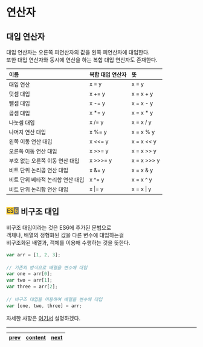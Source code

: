 # 연산자

## 대입 연산자
대입 연산자는 오른쪽 피연산자의 값을 왼쪽 피연산자에 대입한다.  
또한 대입 연산자와 동시에 연산을 하는 복합 대입 연산자도 존재한다.

|이름|복합 대입 연산자|뜻|
|:--|:--|:--|
|대입 연산|x = y|x = y|
|덧셈 대입|x += y|x = x + y|
|뺄셈 대입|x -= y|x = x - y|
|곱셈 대입|x *= y|x = x * y|
|나눗셈 대입|x /= y|x = x / y|
|나머지 연산 대입|x %= y|x = x % y|
|왼쪽 이동 연산 대입|x <<= y|x = x << y|
|오른쪽 이동 연산 대입|x >>= y|x = x >> y|
|부호 없는 오른쪽 이동 연산 대입|x >>>= y|x = x >>> y|
|비트 단위 논리곱 연산 대입|x &= y|x = x & y|
|비트 단위 베타적 논리합 연산 대입|x ^= y|x = x ^ y|
|비트 단위 논리합 연산 대입|x \|= y|x = x \| y|

## <img src="../image/es6.png" height="20" title="ECMAScript6"> 비구조 대입
비구조 대입이라는 것은 ES6에 추가된 문법으로  
객체나, 배열의 정형화된 값을 다른 변수에 대입하는걸  
비구조화된 배열과, 객체를 이용해 수행하는 것을 뜻한다.
```js
var arr = [1, 2, 3];

// 기존의 방식으로 배열을 변수에 대입
var one = arr[0];
var two = arr[1];
var three = arr[2];

// 비구조 대입을 이용하여 배열을 변수에 대입
var [one, two, three] = arr;
``` 
자세한 사항은 [여기서](./expressions/destructuring-assignment.ko-KR.md) 설명하겠다.

---
|[prev](./06-loop.ko-KR.md)|[content](./00-contents.ko-KR.md)|[next](./08-function.ko-KR.md)|
|:--:|:--:|:--:|
